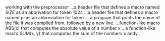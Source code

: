 working with the preprocessor ...a header file that defines a macro named SIZE as an abbrivation for token 1024 ...a header file that defines a macro named pi as an abbreviation for token ... a program that prints the name of the file it was compiled from, followed by a new line. ...function-like macro ABS(x) that computes the absolute value of a number x ...a function-like macro SUM(x, y) that computes the sum of the numbers x andy 
